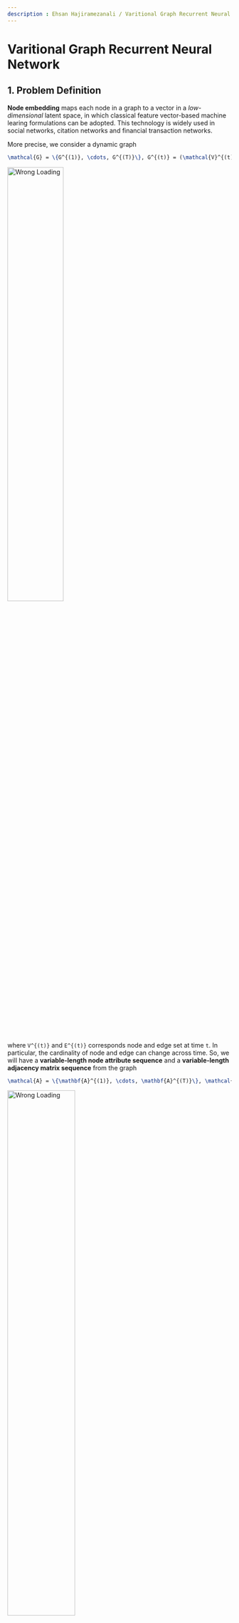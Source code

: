 ```yaml
---
description : Ehsan Hajiramezanali / Varitional Graph Recurrent Neural Network / NeurIPS-2019
---
```


# Varitional Graph Recurrent Neural Network

## **1. Problem Definition**  

**Node embedding** maps each node in a graph to a vector in a *low-dimensional* latent space, in
which classical feature vector-based machine learing formulations can be adopted. This technology
is widely used in social networks, citation networks and financial transaction networks. 

More precise, we consider a dynamic graph 

```latex
\mathcal{G} = \{G^{(1)}, \cdots, G^{(T)}\}, G^{(t)} = (\mathcal{V}^{(t)}, \mathcal{E}^{(t)})
```

<img src="VGRNN/eq1.png" width = 50% alt="Wrong Loading" align=center />

where `V^{(t)}` and `E^{(t)}` corresponds node and edge set at time `t`. In particular, the cardinality of node and edge can change across time. So, we will have a **variable-length node attribute sequence** and a **variable-length adjacency matrix sequence** from the graph

```latex
\mathcal{A} = \{\mathbf{A}^{(1)}, \cdots, \mathbf{A}^{(T)}\}, \mathcal{X} = \{\mathbf{X}^{(1)}, \cdots, \mathbf{X}^{(T)}\}
```

<img src="VGRNN/eq2.png" width = 55% alt="Wrong Loading" align=center />

We aim to develop a model that is *universally compatible* with potential changes in both node and edge sets along time, i.e. predict future `A^{(t)}` and `X^{(t)}` status. 

## **2. Motivation**  

Most of the existing node embedding techniques assume that the graph is ***static*** and that learning 
tasks are performed on ***fixed*** sets of nodes and edges. However, many real-world
problems are modeled by ***dynamic*** graphs, where graphs are constantly evolving over time.

All of the existing dynamic graph embedding approaches represent each node by a ***deterministic*** 
vector in a low-dimensional space. Such deterministic representations lack the capability of 
modeling uncertainty of node embedding.

## **3. Method**  

**Overall:** This paper shows a hierarchical variational model that introduces additional latent random variables
to jointly model the hidden states of a *graph recurrent neural network* **(GRNN)** to capture both topology 
and node attribute changes in dynamic graphs. And the overall process of this method is

<img src="VGRNN/fig1.png" width = 100% alt="Wrong Loading" align=center />

Let's follow the original paper's introduction process: 4 steps intotal, step by step. 

### Step 1. Prior

If you are familar with *maximum likelihood estimation* (**MLE**), it would be quite easy for you to understand this step. If not, don't worry, let's start by declear the notations, which will be used during all the rest steps. 

- `h`: hidden state of node from *recurrent neural networks* (**RNN**);
- `Z`: hidden features of node, follows normal distribution; 
- `A`: adjacency matrix;
- `X`: node attributes;

So the first step would be only use previous time step's *h* to generate a prior hidden feature. What we do is 

```latex
\mathbf{Z}_i^{(t)}\sim \mathcal{N}(\mu_{i,\mathrm{prior}}^{(t)}, \mathrm{diag}((\sigma_{i, \mathrm{prior}}^{(t)})^2)), \{\mu_{\mathrm{prior}}^{(t)}, \sigma_{\mathrm{prior}}^{(t)}\}=\phi^{\mathrm{prior}}(\mathbf{h}_{t-1})
```

<img src="VGRNN/eq3.png" width = 70% alt="Wrong Loading" align=center /> 

Here the `\phi` can be any flexible functions/neural networks. Now we based on previous hidden status get a prior gaussian simulation to this step's hidden featrues. 

### Step 2. Generation

In this step, we will infer the new adjacency matrix based on our prior infer

```latex
\mathbf{A}^{(t)}|\mathbf{Z}^{(t)}\sim\mathrm{Bernoulli}(\pi^{(t)}), \pi^{(t)} = \phi^{\mathrm{dec}}(\mathbf{Z}^{(t)})
```

<img src="VGRNN/eq4.png" width = 50% alt="Wrong Loading" align=center />

Here the `\phi` can also be any flexible functions/neural networks.

### Step 3. Recurrence

We use the features get in Step 1 and Step 2 to update the RNN by the recurrent equation

```latex
\mathbf{h}_t=f(\mathbf{A}^{(t)}, \phi^{\mathbf{x}}(\mathbf{X}^{(t)}), \phi^{\mathbf{z}}(\mathbf{Z}^{(t)}), \mathbf{h}_{t-1})
```

<img src="VGRNN/eq5.png" width = 45% alt="Wrong Loading" align=center />

Here the `f` is originally the recurrent neural network, `\phi^x` and `phi^z` are deep neural networks which operate on each node independently. 

### Step 4. Inference

Now it's time for us to consider this time step's input, to get the posterior simulation. 

```latex
\mathbf{Z}_i^{(t)}\sim \mathcal{N}(\mu_{i,\mathrm{post}}^{(t)}, \mathrm{diag}((\sigma_{i, \mathrm{post}}^{(t)})^2)), \mu_{i,\mathrm{post}}^{(t)} = \mathrm{GNN}_{\mu}(\mathbf{A}^{(t)}, \phi^{\mathbf{x}}(\mathbf{X}^{(t)})||\mathbf{h}_{t-1}), \sigma_{i,\mathrm{post}}^{(t)} = \mathrm{GNN}_{\sigma}(\mathbf{A}^{(t)}, \phi^{\mathbf{x}}(\mathbf{X}^{(t)})||\mathbf{h}_{t-1})
```

<img src="VGRNN/eq6.png" width = 100% alt="Wrong Loading" align=center />

Here two GNNs are applied, which are encoder functions, can be any of various types of graph neural networks, such as *GCN*, *CGN* with *Chebyshev filter*, or *GraphSAGE*. 

Till now we get all prior predictions and post predictions, then let's construct the loss function of this model. Follow MLE's framework, we can drive the loss function as following

```latex
\mathcal{L} = \sum_{t=1}^T\{\mathbb{E}_{\mathbf{Z}^{(t)}\sim q\{\mathbf{Z}^{(t)}|\mathbf{A}^{(\leq t)}, \mathbf{X}^{(\leq t)}, \mathbf{Z}^{(< t)}\}}\mathrm{log}\ p(\mathbf{A}^{(t)}|\mathbf{Z}^{(t)}-\mathbf{\mathrm{KL}}(q(\mathbf{Z}^{(t)}|\mathbf{A}^{(\leq t)}, \mathbf{X}^{(\leq t)}, \mathbf{Z}^{(<t)}) ||  p(\mathbf{Z}^{(t)}|\mathbf{A}^{(< t)}, \mathbf{X}^{(< t)}, \mathbf{Z}^{(<t)}) )\}
```

<img src="VGRNN/eq7.png" width = 100% alt="Wrong Loading" align=center />

The first part is the **representation loss**, and the second part is the **prior-post distribution loss**.

So far, we have went through all the model process, from previous status to predicted adjacency matrix and node attributes. And learned how to train it. Except the above **explice** framework, this paper also shows a **semi-implicit** framework as following

<img src="VGRNN/fig2.png" width = 100% alt="Wrong Loading" align=center />

This would be too mathemacial and hard to understand. So we use more oral language to explain the difference between this semi-implicit framework and the previous one. 

The key point of this model is that they use a **mixing distribution** on variational distribution paramters and a **semi-implicit hierarchical construction** way to model the posterior features.  These methods can increase the expressive power of the varitional posterior. 

At this time the loss function has a minor change: 

<img src="VGRNN/fig3.png" width = 80% alt="Wrong Loading" align=center />

## **4. Experiment**  

### **Experiment setup**  
* Dataset : this paper uses six real-world dynamic graphs dataset: 

<img src="VGRNN/fig4.png" width = 100% alt="Wrong Loading" align=center />

Visualization of part of the dataset:

<img src="VGRNN/fig5.png" width = 80% alt="Wrong Loading" align=center />

* baseline
  * VGAE [1]
  * DynAE [2]
  * DynRNN [3]
  * DynAERNN [3]
  * GRNN [4]
* Evaluation Metric: 
  * AUC: area under ROC curve
  * AP: average precision

### **Result**  

Here I pick several key points from each experiment.

<img src="VGRNN/fig8.png" width = 100% alt="Wrong Loading" align=center />

- Compare with GRNN and DynAERNN, VGRNN shows that latent random variables carry more information than deterministic hidden states specially for dynamic graphs with complex temporal changes;
- Comparing between SI-VGRNN and VGAE shows that the improvement of the proposed methods is not only because of introducing **stochastic latent variables**, but also successful modelling of **temporal dependencies**;
- Compare with SI-VGRNN, VGRNN shows that the **Gaussian latent distribution** may not always be the best choice for latent node representations. SI-VGRNN with flexible variational inference can learn more complex latent structures. And more flexible posteriors **do not** enhance the performance significantly.

<img src="VGRNN/fig6.png" width = 100% alt="Wrong Loading" align=center />

- Comperasion between VGRNN, SI-VGRNN with other models shows that this paper's method have better generalization, which is the result of including **random latent variables** in VGRNN. 
- VGRNN improve new link prediction more substantially which shows that they can capture temporal trends better than the competing methods;
- The prediction results are almost **the same** for all datasets. The reason is that although the posterior is more flexible in SI-VGRNN, the **prior** on which our predictions are based, is still **Gaussian**, hence the improvement is marginal.



<img src="VGRNN/fig7.png" width = 80% alt="Wrong Loading" align=center />

This figure shows the temporal evolution of density and clustering coefficients of COLAB, Enron, and Facebook datasets.

- The improvement margin diminishes when the graph has more clusters and is more dense. Predicting the evolution very **sparse graphs** with no clusters is indeed a very difficult task;
- The **stochastic latent variables** in VGRNN and SI-VGRNN can capture the temporal trend while other methods tend to overfit very few observed links.

## **5. Conclusion**  

This paper proposed two models: **VGRNN** and **SI-VGRNN**, which are node embedding methods for dynamic graphs that embed each node to a random vector in the latent space. These model can increases its expressiveness to better model the complex dynamics of graphs, and generates interpretable random latent representation for nodes.

I have the following opinions about this paper: 

1. I would say the learnable prior is hard to train and may not influence the result a lot. This is a random guess, but if you want to apply this model to your project, I recommend you to use more simple fixed prior distribution;
2. I checked their source code (you can find in from the following GitHub link), I found that in the implement level, this model doesn't consider too much about the node attribute update. Insteadly, experiments and discussions are more about the graph topology changes. This makes sence, but I also want to know if the node attribute prediction also works for this model. 

---
## **Author Information**  

* Ehsan Hajiramezanali
    * Department of Electrical and Computer Engineering, Texas A&M University;
    * Research Topic: Machine Learning, Deep Learning, Bayesian Statistics, Graph Neural Networks, Computational Biology;
* Arman Hasanzadeh
    * Department of Electrical and Computer Engineering, Texas A&M University;
    * Research Topic: Graph Signal Processing, Graph Neural Networks, Representation Learning, Bayesian Inference;
* Nick Duffield
    * Department of Electrical and Computer Engineering, Texas A&M University;
    * Research Topic: Network Measurement, Sampling, Network Tomography, Online Social Networks, Big Data Analysis;
* Krishna Narayanan
    * Department of Electrical and Computer Engineering, Texas A&M University;
    * Research Topic: Coding theory, Information theory, Data Science, Wireless Communications;
* Mingyuan Zhou
    * McCombs School of Business, The University of Texas at Austin;
    * Research Topic: Machine Learning, Bayesian Statistics, Deep Learning, Discrete Data Analysis;
* Xiaoning Qian
    * Department of Electrical and Computer Engineering, Texas A&M University;
    * Research Topic: Computational Network Biology, Genomic Signal Processing, Biomedical Image Analysis.

## **6. Reference & Additional materials**  

Please write the reference. If paper provides the public code or other materials, refer them.  

* Github Implementation: https://github.com/VGraphRNN/VGRNN.
* Reference  

[1] Kipf, Thomas N., and Max Welling. "Variational graph auto-encoders." *arXiv preprint arXiv:1611.07308* (2016).

[2] Ong, Bun Theang, Komei Sugiura, and Koji Zettsu. "Dynamic pre-training of deep recurrent neural networks for predicting environmental monitoring data." *2014 IEEE International Conference on Big Data (Big Data)*. IEEE, 2014.

[3] Palash Goyal, Sujit Rokka Chhetri, and Arquimedes Canedo. dyngraph2vec: Capturing network dynamics using dynamic graph representation learning. Knowledge-Based Systems, 2019.

[4] Thomas N Kipf and Max Welling. Variational graph auto-encoders. arXiv preprint arXiv:1611.07308, 2016.
